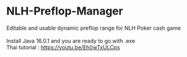 # NLH-Preflop-Manager
Editable and usable dynamic preflop range for NLH Poker cash game<br/>
<br/>
Install Java 16.0.1 and you are ready to go with .exe <br/>
Thai tutorial : https://youtu.be/Eh0wTxULCps<br/>
